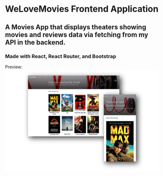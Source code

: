 # WeLoveMovies Frontend Application

## A Movies App that displays theaters showing movies and reviews data via fetching from my API in the backend.

### Made with React, React Router, and Bootstrap

Preview:
![Desktop and Mobile preview](https://github.com/JosephThomasVasquez/starter-movie-front-end/blob/main/public/images/we-love-movies-cover.png)
